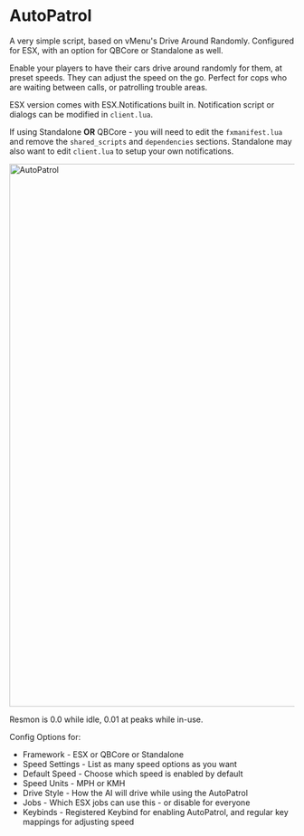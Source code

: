 # AutoPatrol
A very simple script, based on vMenu's Drive Around Randomly.  Configured for ESX, with an option for QBCore or Standalone as well.

Enable your players to have their cars drive around randomly for them, at preset speeds. They can adjust the speed on the go. Perfect for cops who are waiting between calls, or patrolling trouble areas.

ESX version comes with ESX.Notifications built in. Notification script or dialogs can be modified in `client.lua`.

If using Standalone **OR** QBCore - you will need to edit the `fxmanifest.lua` and remove the `shared_scripts` and `dependencies` sections. Standalone may also want to edit `client.lua` to setup your own notifications.

<img width="960" alt="AutoPatrol" src="https://user-images.githubusercontent.com/82741759/206888938-05aff291-4086-41c2-8532-c7976784c3eb.png">


Resmon is 0.0 while idle, 0.01 at peaks while in-use.

Config Options for:

- Framework - ESX or QBCore or Standalone
- Speed Settings - List as many speed options as you want
- Default Speed - Choose which speed is enabled by default
- Speed Units - MPH or KMH
- Drive Style - How the AI will drive while using the AutoPatrol
- Jobs - Which ESX jobs can use this - or disable for everyone
- Keybinds - Registered Keybind for enabling AutoPatrol, and regular key mappings for adjusting speed

